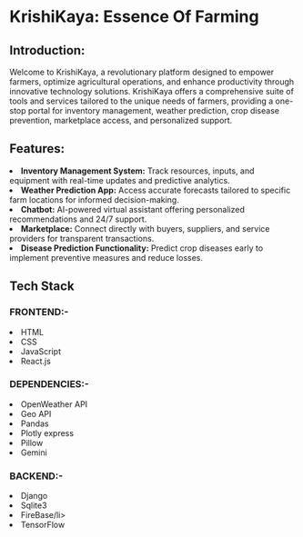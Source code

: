 <h1>KrishiKaya: Essence Of Farming</h1>
<h2>Introduction:</h2>
Welcome to KrishiKaya, a revolutionary platform designed to empower farmers, optimize agricultural operations, and enhance productivity through innovative technology solutions. KrishiKaya offers a comprehensive suite of tools and services tailored to the unique needs of farmers, providing a one-stop portal for inventory management, weather prediction, crop disease prevention, marketplace access, and personalized support.

<h2>Features:</h2>
<li><b>Inventory Management System:</b> Track resources, inputs, and equipment with real-time updates and predictive analytics.</li>
<li><b>Weather Prediction App:</b> Access accurate forecasts tailored to specific farm locations for informed decision-making.</li>
<li><b>Chatbot:</b> AI-powered virtual assistant offering personalized recommendations and 24/7 support.</li>
<li><b>Marketplace:</b> Connect directly with buyers, suppliers, and service providers for transparent transactions.</li>
<li><b>Disease Prediction Functionality:</b> Predict crop diseases early to implement preventive measures and reduce losses.</li>

<h2>Tech Stack</h2>
<h3>FRONTEND:-</h3>
<li>HTML</li>
<li>CSS</li>
<li>JavaScript</li>
<li>React.js</li>

<h3>DEPENDENCIES:-</h3>
<li>OpenWeather API</li>
<li>Geo API</li>
<li>Pandas</li>
<li>Plotly express</li>
<li>Pillow</li>
<li>Gemini</li>

<h3>BACKEND:-</h3>
<li>Django</li>
<li>Sqlite3</li>
<li>FireBase/li>
<li>TensorFlow</li>


